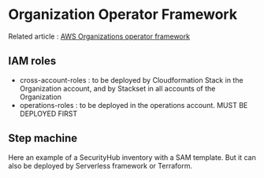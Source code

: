 # Organization Operator Framework

Related article : [AWS Organizations operator framework](https://medium.com/aws-tip/aws-organization-operator-framework-f53d43310d2c)

## IAM roles

 - cross-account-roles : to be deployed by Cloudformation Stack in the Organization account, and by Stackset in all accounts of the Organization
 - operations-roles : to be deployed in the operations account. MUST BE DEPLOYED FIRST

## Step machine

Here an example of a SecurityHub inventory with a SAM template. But it can also be deployed by Serverless framework or Terraform.
